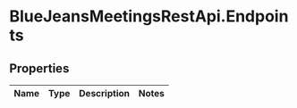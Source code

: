 # BlueJeansMeetingsRestApi.Endpoints

## Properties
Name | Type | Description | Notes
------------ | ------------- | ------------- | -------------


